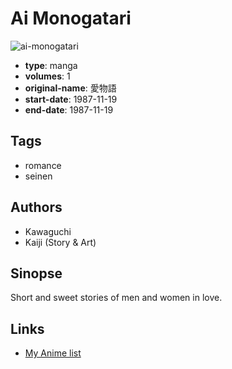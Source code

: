 # Ai Monogatari

![ai-monogatari](https://cdn.myanimelist.net/images/manga/1/131871.jpg)

-   **type**: manga
-   **volumes**: 1
-   **original-name**: 愛物語
-   **start-date**: 1987-11-19
-   **end-date**: 1987-11-19

## Tags

-   romance
-   seinen

## Authors

-   Kawaguchi
-   Kaiji (Story & Art)

## Sinopse

Short and sweet stories of men and women in love.

## Links

-   [My Anime list](https://myanimelist.net/manga/75947/Ai_Monogatari)
